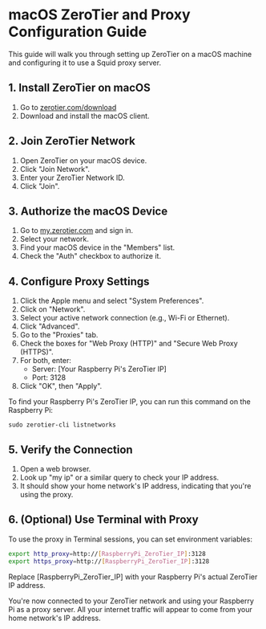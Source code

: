 # macOS ZeroTier and Proxy Configuration Guide

This guide will walk you through setting up ZeroTier on a macOS machine and configuring it to use a Squid proxy server.

## 1. Install ZeroTier on macOS

1. Go to [zerotier.com/download](https://www.zerotier.com/download/)
2. Download and install the macOS client.

## 2. Join ZeroTier Network

1. Open ZeroTier on your macOS device.
2. Click "Join Network".
3. Enter your ZeroTier Network ID.
4. Click "Join".

## 3. Authorize the macOS Device

1. Go to [my.zerotier.com](https://my.zerotier.com/) and sign in.
2. Select your network.
3. Find your macOS device in the "Members" list.
4. Check the "Auth" checkbox to authorize it.

## 4. Configure Proxy Settings

1. Click the Apple menu and select "System Preferences".
2. Click on "Network".
3. Select your active network connection (e.g., Wi-Fi or Ethernet).
4. Click "Advanced".
5. Go to the "Proxies" tab.
6. Check the boxes for "Web Proxy (HTTP)" and "Secure Web Proxy (HTTPS)".
7. For both, enter:
   - Server: [Your Raspberry Pi's ZeroTier IP]
   - Port: 3128
8. Click "OK", then "Apply".

To find your Raspberry Pi's ZeroTier IP, you can run this command on the Raspberry Pi:
```
sudo zerotier-cli listnetworks
```

## 5. Verify the Connection

1. Open a web browser.
2. Look up "my ip" or a similar query to check your IP address.
3. It should show your home network's IP address, indicating that you're using the proxy.

## 6. (Optional) Use Terminal with Proxy

To use the proxy in Terminal sessions, you can set environment variables:

```bash
export http_proxy=http://[RaspberryPi_ZeroTier_IP]:3128
export https_proxy=http://[RaspberryPi_ZeroTier_IP]:3128
```

Replace [RaspberryPi_ZeroTier_IP] with your Raspberry Pi's actual ZeroTier IP address.

You're now connected to your ZeroTier network and using your Raspberry Pi as a proxy server. All your internet traffic will appear to come from your home network's IP address.